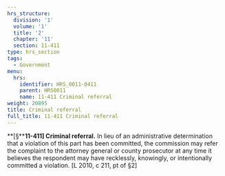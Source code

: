 ```yaml
---
hrs_structure:
  division: '1'
  volume: '1'
  title: '2'
  chapter: '11'
  section: 11-411
type: hrs_section
tags:
  - Government
menu:
  hrs:
    identifier: HRS_0011-0411
    parent: HRS0011
    name: 11-411 Criminal referral
weight: 20895
title: Criminal referral
full_title: 11-411 Criminal referral
---
```

**[§****11-411] Criminal referral.** In lieu of an administrative determination that a violation of this part has been committed, the commission may refer the complaint to the attorney general or county prosecutor at any time it believes the respondent may have recklessly, knowingly, or intentionally committed a violation. [L 2010, c 211, pt of §2]